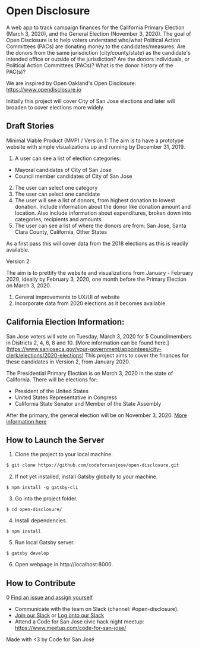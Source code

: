 # Open Disclosure

A web app to track campaign finances for the California Primary Election (March 3, 2020), 
and the General Election (November 3, 2020). The goal of Open Disclosure is to help voters 
understand who/what Political Action Committees (PACs) are donating money to the candidates/measures. 
Are the donors from the same jurisdiction (city/county/state) as the candidate's intended office or 
outside of the jurisdiction? Are the donors individuals, or Political Action Committees (PACs)? What 
is the donor history of the PAC(s)?

We are inspired by Open Oakland's Open Disclosure: https://www.opendisclosure.io

Initially this project will cover City of San Jose elections and later will broaden to cover elections more widely.

## Draft Stories

Minimal Viable Product (MVP) / Version 1:
The aim is to have a prototype website with simple visualizations up and running by December 31, 2019.  

1. A user can see a list of election categories:
- Mayoral candidates of City of San Jose
- Council member candidates of City of San Jose
2. The user can select one category
3. The user can select one candidate
4. The user will see a list of donors, from highest donation to lowest donation. Include information 
about the donor like donation amount and location. Also include information about expenditures, 
broken down into categories, recipients and amounts.
5. The user can see a list of where the donors are from: San Jose, Santa Clara County, California, Other States

As a first pass this will cover data from the 2018 elections as this is readily available.

Version 2:

The aim is to prettify the website and visualizations from January - February 2020, ideally by February 3, 2020, 
one month before the Primary Election on March 3, 2020. 

1. General improvements to UX/UI of website
2. Incorporate data from 2020 elections as it becomes available.

## California Election Information:

San Jose voters will vote on Tuesday, March 3, 2020 for 5 Councilmembers in Districts 2, 4, 6, 8 and 10. 
[More information can be found here.]
(https://www.sanjoseca.gov/your-government/appointees/city-clerk/elections/2020-elections)
This project aims to cover the finances for these candidates in Version 2, from January 2020.

The Presidential Primary Election is on March 3, 2020 in the state of California. There will be elections for:
- President of the United States
- United States Representative in Congress
- California State Senator and Member of the State Assembly

After the primary, the general election will be on November 3, 2020.
[More information here](https://www.sos.ca.gov/elections/upcoming-elections/general-election-november-3-2020/)

## How to Launch the Server

1. Clone the project to your local machine.
```sh
$ git clone https://github.com/codeforsanjose/open-disclosure.git
```
2. If not yet installed, install Gatsby globally to your machine.
```ssh
$ npm install -g gatsby-cli
```
3. Go into the project folder.
```ssh
$ cd open-disclosure/
```
4. Install dependencies.
```ssh
$ npm install
```
5. Run local Gatsby server.
```ssh
$ gatsby develop
```
6. Open webpage in http://localhost:8000.

## How to Contribute
0 [Find an issue and assign yourself](https://github.com/codeforsanjose/open-disclosure/issues)
- Communicate with the team on Slack (channel: #open-disclosure). 
- [Join our Slack](https://slackin-c4sj.herokuapp.com/) or [Log onto our Slack](https://codeforsanjose.slack.com/)
- Attend a Code for San Jose civic hack night meetup: https://www.meetup.com/code-for-san-jose/

Made with <3 by Code for San José
